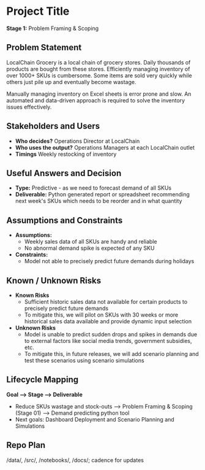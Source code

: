 # Project Title
**Stage 1:** Problem Framing & Scoping

## Problem Statement
LocalChain Grocery is a local chain of grocery stores. Daily thousands of products are bought from these stores. Efficiently managing inventory of over 1000+ SKUs is cumbersome. Some items are sold very quickly while others just pile up and eventually become wastage.

Manually managing inventory on Excel sheets is error prone and slow. An automated and data-driven approach is required to solve the inventory issues effectively.

## Stakeholders and Users
- **Who decides?** Operations Director at LocalChain
- **Who uses the output?** Operations Managers at each LocalChain outlet
- **Timings** Weekly restocking of inventory

## Useful Answers and Decision
- **Type:** Predictive - as we need to forecast demand of all SKUs
- **Deliverable:** Python generated report or spreadsheet recommending next week's SKUs which needs to be reorder and in what quantity

## Assumptions and Constraints
- **Assumptions:**
    - Weekly sales data of all SKUs are handy and reliable
    - No abnormal demand spike is expected of any SKU
- **Constraints:**
    - Model not able to precisely predict future demands during holidays

## Known / Unknown Risks
- **Known Risks**
    - Sufficient historic sales data not available for certain products to precisely predict future demands
    - To mitigate this, we will pilot on SKUs with 30 weeks or more historical sales data available and provide dynamic input selection
- **Unknown Risks**
    - Model is unable to predict sudden drops and spikes in demands due to external factors like social media trends, government subsidies, etc.
    - To mitigate this, in future releases, we will add scenario planning and test these scenarios using scenario simulations

## Lifecycle Mapping
**Goal --> Stage --> Deliverable**
- Reduce SKUs wastage and stock-outs --> Problem Framing & Scoping (Stage 01) --> Demand predicting python tool
- Next goals: Dashboard Deployment and Scenario Planning and Simulations

## Repo Plan
/data/, /src/, /notebooks/, /docs/; cadence for updates
